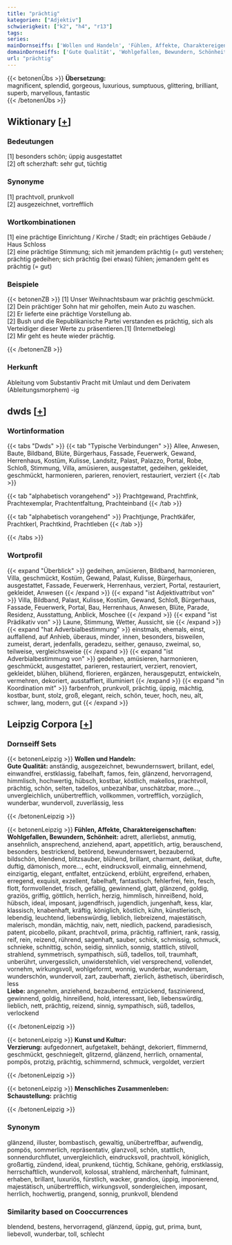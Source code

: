 ```yaml
---
title: "prächtig"
kategorien: ["Adjektiv"]
schwierigkeit: ["k2", "h4", "r13"]
tags:
series:
mainDornseiffs: ['Wollen und Handeln', 'Fühlen, Affekte, Charaktereigenschaften', 'Kunst und Kultur', 'Menschliches Zusammenleben']
domainDornseiffs: ['Gute Qualität', 'Wohlgefallen, Bewundern, Schönheit', 'Liebe', 'Verzierung', 'Schaustellung']
url: "prächtig"
---
```


{{< betonenÜbs >}}
**Übersetzung:**  
magnificent, splendid, gorgeous, luxurious, sumptuous, glittering, brilliant, superb, marvellous, fantastic  
{{< /betonenÜbs >}}

## Wiktionary [[+](https://de.wiktionary.org/wiki/prächtig)]

### Bedeutungen
[1] besonders schön; üppig ausgestattet  
[2] oft scherzhaft: sehr gut, tüchtig  

### Synonyme
[1] prachtvoll, prunkvoll  
[2] ausgezeichnet, vortrefflich  

### Wortkombinationen
[1] eine prächtige Einrichtung / Kirche / Stadt; ein prächtiges Gebäude / Haus Schloss  
[2] eine prächtige Stimmung; sich mit jemandem prächtig (= gut) verstehen; prächtig gedeihen; sich prächtig (bei etwas) fühlen; jemandem geht es prächtig (= gut)  

### Beispiele
{{< betonenZB >}}
[1] Unser Weihnachtsbaum war prächtig geschmückt.  
[2] Dein prächtiger Sohn hat mir geholfen, mein Auto zu waschen.  
[2] Er lieferte eine prächtige Vorstellung ab.  
[2] Bush und die Republikanische Partei verstanden es prächtig, sich als Verteidiger dieser Werte zu präsentieren.[1] (Internetbeleg)  
[2] Mir geht es heute wieder prächtig.  

{{< /betonenZB >}}
### Herkunft
Ableitung vom Substantiv Pracht mit Umlaut und dem Derivatem (Ableitungsmorphem) -ig  



## dwds [[+](https://www.dwds.de/wb/prächtig)]

### Wortinformation
{{< tabs "Dwds" >}}
{{< tab "Typische Verbindungen" >}}
Allee, Anwesen, Baute, Bildband, Blüte, Bürgerhaus, Fassade, Feuerwerk, Gewand, Herrenhaus, Kostüm, Kulisse, Landsitz, Palast, Palazzo, Portal, Robe, Schloß, Stimmung, Villa, amüsieren, ausgestattet, gedeihen, gekleidet, geschmückt, harmonieren, parieren, renoviert, restauriert, verziert
{{< /tab >}}

{{< tab "alphabetisch vorangehend" >}}
Prachtgewand, Prachtfink, Prachtexemplar, Prachtentfaltung, Prachteinband
{{< /tab >}}

{{< tab "alphabetisch vorangehend" >}}
Prachtjunge, Prachtkäfer, Prachtkerl, Prachtkind, Prachtleben
{{< /tab >}}

{{< /tabs >}}

### Wortprofil
{{< expand "Überblick" >}} gedeihen, amüsieren, Bildband, harmonieren, Villa, geschmückt, Kostüm, Gewand, Palast, Kulisse, Bürgerhaus, ausgestattet, Fassade, Feuerwerk, Herrenhaus, verziert, Portal, restauriert, gekleidet, Anwesen {{< /expand >}}
{{< expand "ist Adjektivattribut von" >}} Villa, Bildband, Palast, Kulisse, Kostüm, Gewand, Schloß, Bürgerhaus, Fassade, Feuerwerk, Portal, Bau, Herrenhaus, Anwesen, Blüte, Parade, Residenz, Ausstattung, Anblick, Moschee {{< /expand >}}
{{< expand "ist Prädikativ von" >}} Laune, Stimmung, Wetter, Aussicht, sie {{< /expand >}}
{{< expand "hat Adverbialbestimmung" >}} einstmals, ehemals, einst, auffallend, auf Anhieb, überaus, minder, innen, besonders, bisweilen, zumeist, derart, jedenfalls, geradezu, seither, genauso, zweimal, so, teilweise, vergleichsweise {{< /expand >}}
{{< expand "ist Adverbialbestimmung von" >}} gedeihen, amüsieren, harmonieren, geschmückt, ausgestattet, parieren, restauriert, verziert, renoviert, gekleidet, blühen, blühend, florieren, ergänzen, herausgeputzt, entwickeln, vermehren, dekoriert, ausstaffiert, illuminiert {{< /expand >}}
{{< expand "in Koordination mit" >}} farbenfroh, prunkvoll, prächtig, üppig, mächtig, kostbar, bunt, stolz, groß, elegant, reich, schön, teuer, hoch, neu, alt, schwer, lang, modern, gut {{< /expand >}}

## Leipzig Corpora [[+](https://corpora.uni-leipzig.de/en/res?word=prächtig&corpusId=deu_newscrawl-public_2018)]

### Dornseiff Sets
{{< betonenLeipzig >}}
**Wollen und Handeln:**  
**Gute Qualität:** anständig, ausgezeichnet, bewundernswert, brillant, edel, einwandfrei, erstklassig, fabelhaft, famos, fein, glänzend, hervorragend, himmlisch, hochwertig, hübsch, kostbar, köstlich, makellos, prachtvoll, prächtig, schön, selten, tadellos, unbezahlbar, unschätzbar, more..., unvergleichlich, unübertrefflich, vollkommen, vortrefflich, vorzüglich, wunderbar, wundervoll, zuverlässig, less  

{{< /betonenLeipzig >}}


{{< betonenLeipzig >}}
**Fühlen, Affekte, Charaktereigenschaften:**  
**Wohlgefallen, Bewundern, Schönheit:** adrett, allerliebst, anmutig, ansehnlich, ansprechend, anziehend, apart, appetitlich, artig, berauschend, besonders, bestrickend, betörend, bewundernswert, bezaubernd, bildschön, blendend, blitzsauber, blühend, brillant, charmant, delikat, dufte, duftig, dämonisch, more..., echt, eindrucksvoll, einmalig, einnehmend, einzigartig, elegant, entfaltet, entzückend, erblüht, ergreifend, erhaben, erregend, exquisit, exzellent, fabelhaft, fantastisch, fehlerfrei, fein, fesch, flott, formvollendet, frisch, gefällig, gewinnend, glatt, glänzend, goldig, graziös, griffig, göttlich, herrlich, herzig, himmlisch, hinreißend, hold, hübsch, ideal, imposant, jugendfrisch, jugendlich, jungenhaft, kess, klar, klassisch, knabenhaft, kräftig, königlich, köstlich, kühn, künstlerisch, lebendig, leuchtend, liebenswürdig, lieblich, liebreizend, majestätisch, malerisch, mondän, mächtig, naiv, nett, niedlich, packend, paradiesisch, patent, picobello, pikant, prachtvoll, prima, prächtig, raffiniert, rank, rassig, reif, rein, reizend, rührend, sagenhaft, sauber, schick, schmissig, schmuck, schnieke, schnittig, schön, seidig, sinnlich, sonnig, stattlich, stilvoll, strahlend, symmetrisch, sympathisch, süß, tadellos, toll, traumhaft, unberührt, unvergesslich, unwiderstehlich, viel versprechend, vollendet, vornehm, wirkungsvoll, wohlgeformt, wonnig, wunderbar, wundersam, wunderschön, wundervoll, zart, zauberhaft, zierlich, ästhetisch, überirdisch, less  
**Liebe:** angenehm, anziehend, bezaubernd, entzückend, faszinierend, gewinnend, goldig, hinreißend, hold, interessant, lieb, liebenswürdig, lieblich, nett, prächtig, reizend, sinnig, sympathisch, süß, tadellos, verlockend  

{{< /betonenLeipzig >}}


{{< betonenLeipzig >}}
**Kunst und Kultur:**  
**Verzierung:** aufgedonnert, aufgetakelt, behängt, dekoriert, flimmernd, geschmückt, geschniegelt, glitzernd, glänzend, herrlich, ornamental, pompös, protzig, prächtig, schimmernd, schmuck, vergoldet, verziert  

{{< /betonenLeipzig >}}


{{< betonenLeipzig >}}
**Menschliches Zusammenleben:**  
**Schaustellung:** prächtig  

{{< /betonenLeipzig >}}

### Synonym
glänzend, illuster, bombastisch, gewaltig, unübertreffbar, aufwendig, pompös, sommerlich, repräsentativ, glanzvoll, schön, stattlich, sonnendurchflutet, unvergleichlich, eindrucksvoll, prachtvoll, königlich, großartig, zündend, ideal, prunkend, tüchtig, Schikane, gehörig, erstklassig, herrschaftlich, wundervoll, kolossal, strahlend, märchenhaft, fulminant, erhaben, brillant, luxuriös, fürstlich, wacker, grandios, üppig, imponierend, majestätisch, unübertrefflich, wirkungsvoll, sondergleichen, imposant, herrlich, hochwertig, prangend, sonnig, prunkvoll, blendend


### Similarity based on Cooccurrences
blendend, bestens, hervorragend, glänzend, üppig, gut, prima, bunt, liebevoll, wunderbar, toll, schlecht

